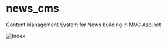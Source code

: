 # news_cms
Content Management System for News building in MVC Asp.net

![Index](https://cloud.githubusercontent.com/assets/1715022/11454363/6c68ce88-95f7-11e5-9b71-1503484871d9.png)
